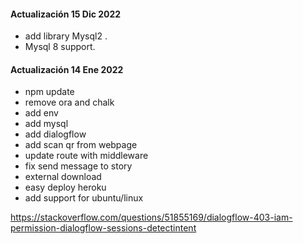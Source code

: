 #### Actualización 15 Dic 2022
- add library Mysql2 .
- Mysql 8 support.

#### Actualización 14 Ene 2022
- npm update
- remove ora and chalk
- add env
- add mysql
- add dialogflow
- add scan qr from webpage
- update route with middleware
- fix send message to story
- external download
- easy deploy heroku
- add support for ubuntu/linux

https://stackoverflow.com/questions/51855169/dialogflow-403-iam-permission-dialogflow-sessions-detectintent